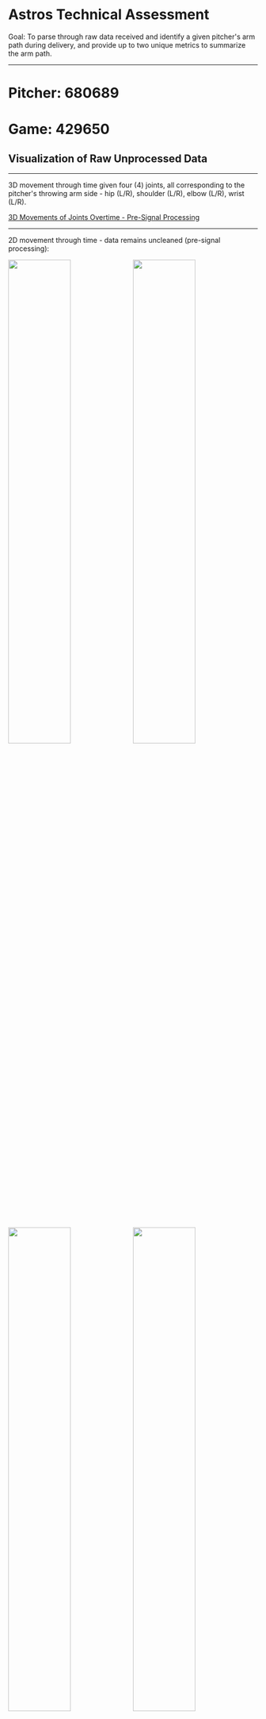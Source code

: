 # Astros Technical Assessment

Goal: To parse through raw data received and identify a given pitcher's arm path during delivery, and provide up to two unique metrics to summarize the arm path.
___
# Pitcher: 680689
# Game: 429650
## Visualization of Raw Unprocessed Data
___

3D movement through time given four (4) joints, all corresponding to the pitcher's throwing arm side - hip (L/R), shoulder (L/R), elbow (L/R), wrist (L/R).

[3D Movements of Joints Overtime - Pre-Signal Processing](./images_and_output_data/pitcher_680689/uncleaned_3d_plot_.html)

___

2D movement through time - data remains uncleaned (pre-signal processing):

<img src = "./images_and_output_data/pitcher_680689/right_hip_xyz.png" width=50%><img src = "./images_and_output_data/pitcher_680689/right_shoulder_xyz.png" width = 50%>
<img src = "./images_and_output_data/pitcher_680689/right_elbow_xyz.png" width = 50%><img src = "./images_and_output_data/pitcher_680689/right_wrist_xyz.png" width = 50%>

___

## Signal Processing Methodology - Density-Based Spatial Clustering of Applications with Noise (DBSCAN)
___
Implementation of a machine learning model known as DBSCAN. This is a density-based clustering non-parametric algorithm that groups given a set of points in a given n<sup>th</sup> dimensional space. It groups together points that are closely packed together, marking outliers in low density regions. 

In this study DBSCAN is applied to each coordinate per joint assessed and assessed independently per unit of time. As joint path over x, y, z coordinates is fluid over time, with no interruptions, DBSCAN per unit time allows for the model to identify continuous streams. Parameters epsilon (eps) and minimum  number of samples (min_samples) were manually adjusted to produce desired results. Noise can be seen as wider/fatter portions of the plots which primariliy presents itself towards the beginning (set position) and end (ball release position) of pitch delivery. If not explicitly identified, the default means to calculate distance between isntances in a feature array is via euclidean geometry (note that the metric to measure must be one of the options allowed by sklearn.metrics.pairwise_distances). Further parameters were not adjusted in this study but can be further reviewed to potentially further reduce noise. 2-dimensional plots of the cleaned data can be seen below:

    
<img src = "./images_and_output_data/pitcher_680689/right_hip_cleaned.png" width=50%><img src = "./images_and_output_data/pitcher_680689/right_shoulder_cleaned.png" width = 50%>
<img src = "./images_and_output_data/pitcher_680689/right_elbow_cleaned.png" width = 50%><img src = "./images_and_output_data/pitcher_680689/right_wrist_cleaned.png" width = 50%>

## Measured Metrics to Identify Arm Path
___
1. Curvature Over Time Profile measures how the bending or tuning of a path changes as an object or point moves. In turms of motion, cuvature can provide insight into the nature of movement.
    - Constant curvature indicates that the object is moving along a circular path with a fixed radius
    - Changing curvature over time indicates that the object's path is bending or turning at varying rates.
    - Zero curvature indicates that the object is moving in a straight line.

<img src = "./images_and_output_data/pitcher_680689/r_hip_curvature.png" width=50%><img src = "./images_and_output_data/pitcher_680689/r_shoulder_curvature.png" width = 50%>
<img src = "./images_and_output_data/pitcher_680689/r_elbow_curvature.png" width = 50%><img src = "./images_and_output_data/pitcher_680689/r_wrist_curvature.png" width = 50%>


2. Velocity Over Time Profile measure how the speed and direction of an object's movement change as it travels along its path. A more basic metric, but possible to identify differences as pitch count increases.

<img src = "./images_and_output_data/pitcher_680689/r_hip_velo.png" width=50%><img src = "./images_and_output_data/pitcher_680689/r_shoulder_velo.png" width = 50%>
<img src = "./images_and_output_data/pitcher_680689/r_elbow_velo.png" width = 50%><img src = "./images_and_output_data/pitcher_680689/r_wrist_velo.png" width = 50%>

3. Cumulative Distance Traveled provides a quantitative measure of how much the arm/joint ha smoved during the entire pitch delivery. Through this one can gain possibly insights to the efficiency and mechnics of pitching motion. This could also possibly be used to identify any mechcanil differences in a pitchers delivery, potentially identifying injury, strain, or fatigue. (note all joints have been placed in one plot)

<img src = "./images_and_output_data/pitcher_680689/total_path_length.png" width = 100%>

4. Aggregate Mean Path tracks the joint path through time and computes the mean for all samples per time increment. Once the mean path is computed a tolerance can then be set to allow for normal deviations in pitch delivery. If the delivery starts to fall outside of the "pocket" then further investigation may be needed.

<img src = "./images_and_output_data/pitcher_680689/r_hip_x_mean_path.png" width=33%><img src = "./images_and_output_data/pitcher_680689/r_hip_y_mean_path.png" width = 33%><img src = "./images_and_output_data/pitcher_680689/r_hip_z_mean_path.png" width = 33%>

<img src = "./images_and_output_data/pitcher_680689/r_shoulder_x_mean_path.png" width=33%><img src = "./images_and_output_data/pitcher_680689/r_shoulder_y_mean_path.png" width = 33%><img src = "./images_and_output_data/pitcher_680689/r_shoulder_z_mean_path.png" width = 33%>

<img src = "./images_and_output_data/pitcher_680689/r_elbow_x_mean_path.png" width=33%><img src = "./images_and_output_data/pitcher_680689/r_elbow_y_mean_path.png" width = 33%><img src = "./images_and_output_data/pitcher_680689/r_elbow_z_mean_path.png" width = 33%>

<img src = "./images_and_output_data/pitcher_680689/r_wrist_x_mean_path.png" width=33%><img src = "./images_and_output_data/pitcher_680689/r_wrist_y_mean_path.png" width = 33%><img src = "./images_and_output_data/pitcher_680689/r_wrist_z_mean_path.png" width = 33%>